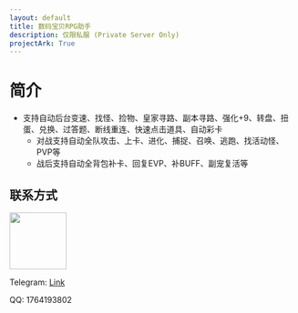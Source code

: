 ```yaml
---
layout: default
title: 数码宝贝RPG助手
description: 仅限私服 (Private Server Only)
projectArk: True
---
```

# 简介

- 支持自动后台变速、找怪、捡物、皇家寻路、副本寻路、强化+9、转盘、扭蛋、兑换、过答题、断线重连、快速点击道具、自动彩卡
  - 对战支持自动全队攻击、上卡、进化、捕捉、召唤、逃跑、找活动怪、PVP等
  - 战后支持自动全背包补卡、回复EVP、补BUFF、副宠复活等


## 联系方式

<img src="{{site.cdn}}/resource/me.jpg" width="100" height="100">

<p>Telegram: <a href="https://t.me/+0920spznfQZjMjNl">Link</a></p>
<p>QQ: 1764193802</p>

<!-- ## 免责声明
本软件完全出于个人兴趣爱好，由本人在业余时间开发，是一款安全，绿色，可靠的软件产品，仅用于科研学习、程序架构设计、软件工程技术研究场景。

本软件绝对不针对任何一款游戏或者游戏开发商，如果有人利用本软件进行非法游戏活动，本人将保留追究其民事以及刑事责任的权利。

因使用本软件而引致的任何意外、疏忽、合约毁坏、诽谤、版权或知识产权侵犯及其所造成的任何损失，本人概不负责，亦概不承担任何民事或刑事法律责任。

当你第一次开始使用本人所提供的任何软件及资源的那一刻起就将被视为对本声明全部内容的认可。同时您必须认可上述免责条款，方可使用本软件及资源。如有任何异议，建议立刻删除本软件及资源并且停止使用。

**以上内容，本人保留最终解释权。** -->